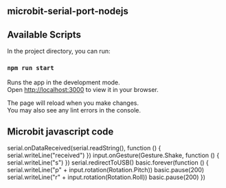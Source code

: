 ## microbit-serial-port-nodejs

## Available Scripts

In the project directory, you can run:

### `npm run start`

Runs the app in the development mode.\
Open [http://localhost:3000](http://localhost:3000) to view it in your browser.

The page will reload when you make changes.\
You may also see any lint errors in the console.

## Microbit javascript code

serial.onDataReceived(serial.readString(), function () {
    serial.writeLine("received")
})
input.onGesture(Gesture.Shake, function () {
    serial.writeLine("s")
})
serial.redirectToUSB()
basic.forever(function () {
    serial.writeLine("p" + input.rotation(Rotation.Pitch))
    basic.pause(200)
    serial.writeLine("r" + input.rotation(Rotation.Roll))
    basic.pause(200)
})
